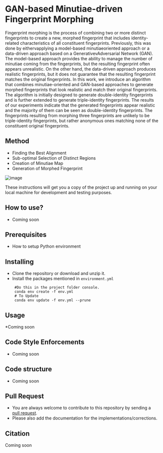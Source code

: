 # GAN-based Minutiae-driven Fingerprint Morphing

Fingerprint morphing is the process of combining two or more distinct fingerprints to create a new, morphed fingerprint that includes identity-related characteristics of all constituent fingerprints. Previously, this was done by eithervapplying a model-based minutiaeoriented approach or a data-driven approach based on a GenerativevAdversarial Network (GAN). The model-based approach provides the ability to manage the number of minutiae coming from the fingerprints, but the resulting fingerprint often appears unrealistic. On the other hand, the data-driven approach produces realistic fingerprints, but it does not guarantee that the resulting fingerprint matches the original fingerprints. In this work, we introduce an algorithm that combines minutiae-oriented and GAN-based approaches to generate morphed fingerprints that look realistic and match their original fingerprints. The algorithm is initially designed
to generate double-identity fingerprints and is further extended to generate triple-identity fingerprints. The results of our experiments indicate that the generated fingerprints appear realistic and the majority of them can be seen as double-identity fingerprints. The fingerprints resulting from morphing three fingerprints are unlikely to be triple-identity fingerprints, but rather anonymous ones matching none of the constituent original fingerprints.

## Method
* Finding the Best Alignment
* Sub-optimal Selection of Distinct Regions
* Creation of Minutiae Map
* Generation of Morphed Fingerprint

![image](https://github.com/user-attachments/assets/51146f8f-23ea-4540-8045-c425c729d961)




These instructions will get you a copy of the project up and running on your local machine for development and testing purposes.

## How to use?

- Coming soon

## Prerequisites

* How to setup Python environment

## Installing

* Clone the repository or download and unzip it.    
* Install the packages mentioned in `environment.yml`
   ```
    #Do this in the project folder console.
    conda env create -f env.yml
    # To Update
    conda env update -f env.yml --prune
  ```

## Usage
 *Coming soon

## Code Style Enforcements
  
* Coming soon

## Code structure
- Coming soon

## Pull Request
- You are always welcome to contribute to this repository by sending a [pull request](https://help.github.com/articles/about-pull-requests/).
- Please also add the documentation for the implementations/corrections.

## Citation
Coming soon
